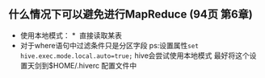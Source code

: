 ## 什么情况下可以避免进行MapReduce (94页 第6章)
* 使用本地模式：
 *  直接读取某表
 * 对于where语句中过滤条件只是分区字段
 ps:设置属性```set hive.exec.mode.local.auto=true;``` hive会尝试使用本地模式
   最好将这个设置天剑到$HOME/.hiverc 配置文件中




